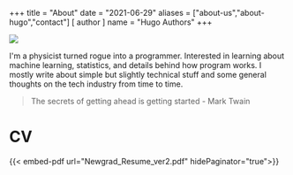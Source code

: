 +++
title = "About"
date = "2021-06-29"
aliases = ["about-us","about-hugo","contact"]
[ author ]
  name = "Hugo Authors"
+++

![](https://media.giphy.com/media/Nx0rz3jtxtEre/giphy.gif)

I'm a physicist turned rogue into a programmer. Interested in learning about machine learning, statistics, and details behind how program works. I mostly write about simple but slightly technical stuff and some general thoughts on the tech industry from time to time.


> The secrets of getting ahead is getting started - Mark Twain


# CV
{{< embed-pdf url="Newgrad_Resume_ver2.pdf" hidePaginator="true">}}